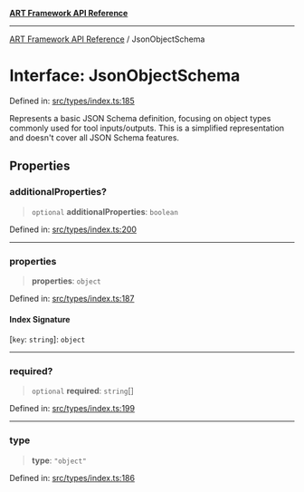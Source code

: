 [**ART Framework API Reference**](../README.md)

***

[ART Framework API Reference](../README.md) / JsonObjectSchema

# Interface: JsonObjectSchema

Defined in: [src/types/index.ts:185](https://github.com/hashangit/ART/blob/13d06b82b833201787abcae252aaec8212ec73f7/src/types/index.ts#L185)

Represents a basic JSON Schema definition, focusing on object types commonly used for tool inputs/outputs.
This is a simplified representation and doesn't cover all JSON Schema features.

## Properties

### additionalProperties?

> `optional` **additionalProperties**: `boolean`

Defined in: [src/types/index.ts:200](https://github.com/hashangit/ART/blob/13d06b82b833201787abcae252aaec8212ec73f7/src/types/index.ts#L200)

***

### properties

> **properties**: `object`

Defined in: [src/types/index.ts:187](https://github.com/hashangit/ART/blob/13d06b82b833201787abcae252aaec8212ec73f7/src/types/index.ts#L187)

#### Index Signature

\[`key`: `string`\]: `object`

***

### required?

> `optional` **required**: `string`[]

Defined in: [src/types/index.ts:199](https://github.com/hashangit/ART/blob/13d06b82b833201787abcae252aaec8212ec73f7/src/types/index.ts#L199)

***

### type

> **type**: `"object"`

Defined in: [src/types/index.ts:186](https://github.com/hashangit/ART/blob/13d06b82b833201787abcae252aaec8212ec73f7/src/types/index.ts#L186)
